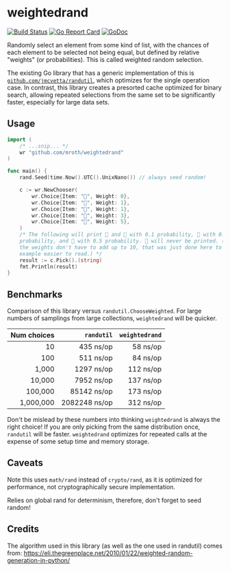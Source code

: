 # weightedrand

[![Build Status](https://github.com/mroth/weightedrand/workflows/Test/badge.svg)](https://github.com/mroth/weightedrand/actions)
[![Go Report Card](https://goreportcard.com/badge/github.com/mroth/weightedrand)](https://goreportcard.com/report/github.com/mroth/weightedrand)
[![GoDoc](https://godoc.org/github.com/mroth/weightedrand?status.svg)](https://godoc.org/github.com/mroth/weightedrand)

Randomly select an element from some kind of list, with the chances of each
element to be selected not being equal, but defined by relative "weights" (or
probabilities). This is called weighted random selection.

The existing Go library that has a generic implementation of this is
[`github.com/jmcvetta/randutil`][1], which optimizes for the single operation
case. In contrast, this library creates a presorted cache optimized for binary
search, allowing repeated selections from the same set to be significantly
faster, especially for large data sets.

[1]: https://github.com/jmcvetta/randutil

## Usage

```go
import (
    /* ...snip... */
    wr "github.com/mroth/weightedrand"
)

func main() {
    rand.Seed(time.Now().UTC().UnixNano()) // always seed random!

    c := wr.NewChooser(
        wr.Choice{Item: "🍆", Weight: 0},
        wr.Choice{Item: "🍋", Weight: 1},
        wr.Choice{Item: "🍊", Weight: 1},
        wr.Choice{Item: "🍉", Weight: 3},
        wr.Choice{Item: "🥑", Weight: 5},
    )
    /* The following will print 🍋 and 🍊 with 0.1 probability, 🍉 with 0.3
    probability, and 🥑 with 0.5 probability. 🍆 will never be printed. (Note
    the weights don't have to add up to 10, that was just done here to make the
    example easier to read.) */
    result := c.Pick().(string)
    fmt.Println(result)
}
```

## Benchmarks
Comparison of this library versus `randutil.ChooseWeighted`. For large numbers
of samplings from large collections, `weightedrand` will be quicker.

| Num choices |    `randutil` | `weightedrand` |
| ----------: | ------------: | -------------: |
|          10 |     435 ns/op |       58 ns/op |
|         100 |     511 ns/op |       84 ns/op |
|       1,000 |    1297 ns/op |      112 ns/op |
|      10,000 |    7952 ns/op |      137 ns/op |
|     100,000 |   85142 ns/op |      173 ns/op |
|   1,000,000 | 2082248 ns/op |      312 ns/op |

Don't be mislead by these numbers into thinking `weightedrand` is always the
right choice! If you are only picking from the same distribution once,
`randutil` will be faster. `weightedrand` optimizes for repeated calls at the
expense of some setup time and memory storage.

## Caveats

Note this uses `math/rand` instead of `crypto/rand`, as it is optimized for
performance, not cryptographically secure implementation.

Relies on global rand for determinism, therefore, don't forget to seed random!

## Credits

The algorithm used in this library (as well as the one used in randutil) comes
from:
https://eli.thegreenplace.net/2010/01/22/weighted-random-generation-in-python/
